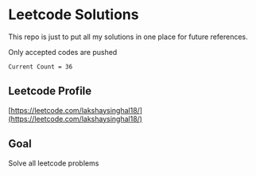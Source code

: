 # Leetcode Solutions
This repo is just to put all my solutions in one place for future references.

Only accepted codes are pushed

`Current Count = 36`

## Leetcode Profile
[https://leetcode.com/lakshaysinghal18/](https://leetcode.com/lakshaysinghal18/)

##  Goal
Solve all leetcode problems

